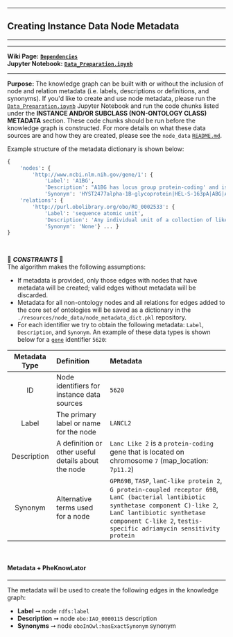 ***
## Creating Instance Data Node Metadata  
***
***

**Wiki Page:** **[`Dependencies`](https://github.com/callahantiff/PheKnowLator/wiki/Dependencies#node-metadata)**  
**Jupyter Notebook:** **[`Data_Preparation.ipynb`](https://github.com/callahantiff/PheKnowLator/blob/master/Data_Preparation.ipynb)**  

___

**Purpose:** The knowledge graph can be built with or without the inclusion of node and relation metadata (i.e. labels, descriptions or definitions, and synonyms). If you'd like to create and use node metadata, please run the [`Data_Preparation.ipynb`](https://github.com/callahantiff/PheKnowLator/blob/master/Data_Preparation.ipynb) Jupyter Notebook and run the code chunks listed under the **INSTANCE AND/OR SUBCLASS (NON-ONTOLOGY CLASS) METADATA** section. These code chunks should be run before the knowledge graph is constructed. For more details on what these data sources are and how they are created, please see the `node_data` [`README.md`](https://github.com/callahantiff/PheKnowLator/blob/master/resources/node_data/README.md).

Example structure of the metadata dictionary is shown below:

```python
{
    'nodes': {
        'http://www.ncbi.nlm.nih.gov/gene/1': {
            'Label': 'A1BG',
            'Description': "A1BG has locus group protein-coding' and is located on chromosome 19 (19q13.43).",
            'Synonym': 'HYST2477alpha-1B-glycoprotein|HEL-S-163pA|ABG|A1B|GAB'} ... },
    'relations': {
        'http://purl.obolibrary.org/obo/RO_0002533': {
            'Label': 'sequence atomic unit',
            'Description': 'Any individual unit of a collection of like units arranged in a linear order',
            'Synonym': 'None'} ... }
} 
```  

<br>

🛑 *<b>CONSTRAINTS</b>* 🛑  
The algorithm makes the following assumptions:
- If metadata is provided, only those edges with nodes that have metadata will be created; valid edges without metadata will be discarded.  
- Metadata for all non-ontology nodes and all relations for edges added to the core set of ontologies will be saved as a dictionary in the `./resources/node_data/node_metadata_dict.pkl` repository.
- For each identifier we try to obtain the following metadata: `Label`, `Description`, and `Synonym`. An example of these data types is shown below for a [`gene`](https://github.com/callahantiff/PheKnowLator/wiki/v2-Data-Sources#ncbi-gene) identifier `5620`:  

| **Metadata Type** | **Definition** | **Metadata**  | 
| :---: | :--- | :--- | 
| ID | Node identifiers for instance data sources | `5620` |
| Label | The primary label or name for the node | `LANCL2` |       
| Description | A definition or other useful details about the node | `Lanc Like 2` is a `protein-coding` gene that is located on chromosome `7` (map_location: `7p11.2`) |        
| Synonym | Alternative terms used for a node | `GPR69B`, `TASP`, `lanC-like protein 2`, `G protein-coupled receptor 69B`, `LanC (bacterial lantibiotic synthetase component C)-like 2`, `LanC lantibiotic synthetase component C-like 2`, `testis-specific adriamycin sensitivity protein` |

<br>

#### Metadata + PheKnowLator
***  
The metadata will be used to create the following edges in the knowledge graph:  
- **Label** ➞ node `rdfs:label`  
- **Description** ➞ node `obo:IAO_0000115` description 
- **Synonyms** ➞ node `oboInOwl:hasExactSynonym` synonym 
